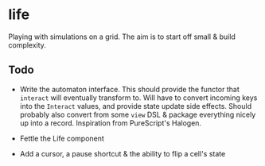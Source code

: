 # life
Playing with simulations on a grid. The aim is to start off small & build
complexity.

## Todo
* Write the automaton interface. This should provide the functor that `interact`
  will eventually transform to. Will have to convert incoming keys into the
  `Interact` values, and provide state update side effects. Should probably also
  convert from some `view` DSL & package everything nicely up into a record.
  Inspiration from PureScript's Halogen.

* Fettle the Life component

* Add a cursor, a pause shortcut & the ability to flip a cell's state
